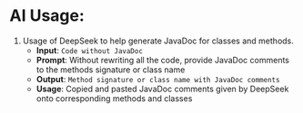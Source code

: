 # AI Usage:
1. Usage of DeepSeek to help generate JavaDoc for classes and methods.
   - **Input**: `Code without JavaDoc`
   - **Prompt**: Without rewriting all the code, provide JavaDoc comments to the methods signature or class name
   - **Output**: `Method signature or class name with JavaDoc comments`
   - **Usage**: Copied and pasted JavaDoc comments given by DeepSeek onto corresponding methods and classes